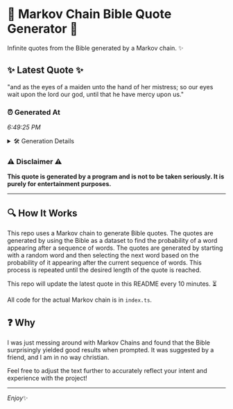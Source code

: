 # 📖 Markov Chain Bible Quote Generator 📖

Infinite quotes from the Bible generated by a Markov chain. ✨

## ✨ Latest Quote ✨
"and as the eyes of a maiden unto the hand of her mistress; so our eyes wait upon the lord our god, until that he have mercy upon us."

### ⏰ Generated At
*6:49:25 PM*

<details>
    <summary>🛠️ Generation Details</summary>
    <p>
        <strong>🌱 Seed:</strong> and<br>
        <strong>🔄 Iterations:</strong> 28<br>
        <strong>📜 Context History:</strong><br>[ and ]: as<br>[ and, as ]: the<br>[ and, as, the ]: eyes<br>[ and, as, the, eyes ]: of<br>[ and, as, the, eyes, of ]: a<br>[ and, as, the, eyes, of, a ]: maiden<br>[ as, the, eyes, of, a, maiden ]: unto<br>[ the, eyes, of, a, maiden, unto ]: the<br>[ eyes, of, a, maiden, unto, the ]: hand<br>[ of, a, maiden, unto, the, hand ]: of<br>[ a, maiden, unto, the, hand, of ]: her<br>[ maiden, unto, the, hand, of, her ]: mistress;<br>[ unto, the, hand, of, her, mistress; ]: so<br>[ the, hand, of, her, mistress;, so ]: our<br>[ hand, of, her, mistress;, so, our ]: eyes<br>[ of, her, mistress;, so, our, eyes ]: wait<br>[ her, mistress;, so, our, eyes, wait ]: upon<br>[ mistress;, so, our, eyes, wait, upon ]: the<br>[ so, our, eyes, wait, upon, the ]: lord<br>[ our, eyes, wait, upon, the, lord ]: our<br>[ eyes, wait, upon, the, lord, our ]: god,<br>[ wait, upon, the, lord, our, god, ]: until<br>[ upon, the, lord, our, god,, until ]: that<br>[ the, lord, our, god,, until, that ]: he<br>[ lord, our, god,, until, that, he ]: have<br>[ our, god,, until, that, he, have ]: mercy<br>[ god,, until, that, he, have, mercy ]: upon<br>[ until, that, he, have, mercy, upon ]: us.<br>
    </p>
</details>

### ⚠️ Disclaimer ⚠️
**This quote is generated by a program and is not to be taken seriously. It is purely for entertainment purposes.**

---

## 🔍 How It Works

This repo uses a Markov chain to generate Bible quotes. The quotes are generated by using the Bible as a dataset to find the probability of a word appearing after a sequence of words. The quotes are generated by starting with a random word and then selecting the next word based on the probability of it appearing after the current sequence of words. This process is repeated until the desired length of the quote is reached.

This repo will update the latest quote in this README every 10 minutes. ⏳

All code for the actual Markov chain is in `index.ts`.

## ❓ Why

I was just messing around with Markov Chains and found that the Bible surprisingly yielded good results when prompted. 
It was suggested by a friend, and I am in no way christian.

Feel free to adjust the text further to accurately reflect your intent and experience with the project!

---

*Enjoy*✨

